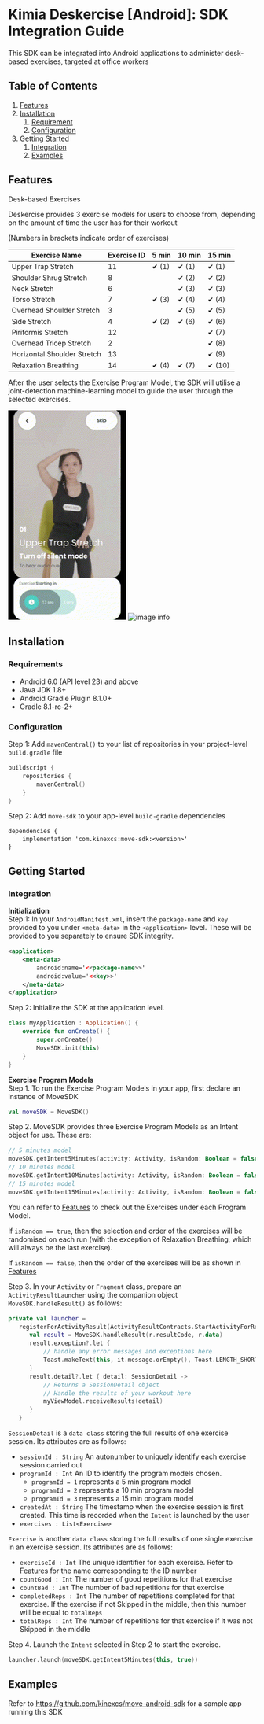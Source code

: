 # Kimia Deskercise [Android]: SDK Integration Guide
This SDK can be integrated into Android applications to administer desk-based exercises, targeted at office workers



## Table of Contents
1. [Features](#Features) 
2. [Installation](#Installation)  
    1. [Requirement](#Requirements)  
    2. [Configuration](#Configuration)  
3. [Getting Started](#getting-started)
    1. [Integration](#integration)
    2. [Examples](#examples)


## Features
Desk-based Exercises

Deskercise provides 3 exercise models for users to choose from, depending on the amount of time the user has for their workout

(Numbers in brackets indicate order of exercises)

| Exercise Name               | Exercise ID | 5 min | 10 min | 15 min |
|-----------------------------|-------------|-------|--------|--------|
| Upper Trap Stretch          | 11          | ✔ (1) | ✔ (1)  | ✔ (1)  |
| Shoulder Shrug Stretch      | 8           |       | ✔ (2)  | ✔ (2)  |
| Neck Stretch                | 6           |       | ✔ (3)  | ✔ (3)  |
| Torso Stretch               | 7           | ✔ (3) | ✔ (4)  | ✔ (4)  |
| Overhead Shoulder Stretch   | 3           |       | ✔ (5)  | ✔ (5)  |
| Side Stretch                | 4           | ✔ (2) | ✔ (6)  | ✔ (6)  |
| Piriformis Stretch          | 12          |       |        | ✔ (7)  |
| Overhead Tricep Stretch     | 2           |       |        | ✔ (8)  |
| Horizontal Shoulder Stretch | 13          |       |        | ✔ (9)  |
| Relaxation Breathing        | 14          | ✔ (4) | ✔ (7)  | ✔ (10) |

After the user selects the Exercise Program Model, the SDK will utilise a joint-detection machine-learning model to guide the user through the selected exercises.

![image info](assets/gif1.gif)
![image info](assets/gif2.gif)

## Installation

### Requirements
- Android 6.0 (API level 23) and above
- Java JDK 1.8+
- Android Gradle Plugin 8.1.0+
- Gradle 8.1-rc-2+

### Configuration
Step 1: Add `mavenCentral()` to your list of repositories in your project-level `build.gradle` file

```kotlin
buildscript {
    repositories {
        mavenCentral()
    }
}
```

Step 2: Add `move-sdk` to your app-level `build-gradle` dependencies

```
dependencies {
    implementation 'com.kinexcs:move-sdk:<version>'
}
```

## Getting Started

### Integration

**Initialization**<br>
Step 1: In your `AndroidManifest.xml`, insert the `package-name` and `key` provided to you under `<meta-data>` in the `<application>` level. These will be provided to you separately to ensure SDK integrity.

```xml
<application>
    <meta-data>
        android:name='<<package-name>>'
        android:value='<<key>>'
    </meta-data>
</application>
```

Step 2: Initialize the SDK at the application level.

```kotlin
class MyApplication : Application() {
    override fun onCreate() {
        super.onCreate()
        MoveSDK.init(this)
    }
}
```

**Exercise Program Models**<br>
Step 1. To run the Exercise Program Models in your app, first declare an instance of MoveSDK

```kotlin
val moveSDK = MoveSDK()
```

Step 2. MoveSDK provides three Exercise Program Models as an Intent object for use. These are:

```kotlin
// 5 minutes model
moveSDK.getIntent5Minutes(activity: Activity, isRandom: Boolean = false)
// 10 minutes model
moveSDK.getIntent10Minutes(activity: Activity, isRandom: Boolean = false)
// 15 minutes model
moveSDK.getIntent15Minutes(activity: Activity, isRandom: Boolean = false)
```

You can refer to [Features](#features) to check out the Exercises under each Program Model.

If `isRandom == true`, then the selection and order of the exercises will be randomised on each run (with the exception of Relaxation Breathing, which will always be the last exercise).

If `isRandom == false`, then the order of the exercises will be as shown in [Features](#features)

Step 3. In your `Activity` or `Fragment` class, prepare an `ActivityResultLauncher` using the companion object `MoveSDK.handleResult()` as follows:

```kotlin
private val launcher =
   registerForActivityResult(ActivityResultContracts.StartActivityForResult()) { r ->
      val result = MoveSDK.handleResult(r.resultCode, r.data)
      result.exception?.let {
          // handle any error messages and exceptions here
          Toast.makeText(this, it.message.orEmpty(), Toast.LENGTH_SHORT).show()
      }
      result.detail?.let { detail: SessionDetail ->
          // Returns a SessionDetail object
          // Handle the results of your workout here
          myViewModel.receiveResults(detail)
      }
   }
```

`SessionDetail` is a `data class` storing the full results of one exercise session. Its attributes are as follows:
- `sessionId : String` An autonumber to uniquely identify each exercise session carried out
- `programId : Int` An ID to identify the program models chosen. 
  - `programId = 1` represents a 5 min program model
  - `programId = 2` represents a 10 min program model
  - `programId = 3` represents a 15 min program model
- `createdAt : String` The timestamp when the exercise session is first created. This time is recorded when the `Intent` is launched by the user
- `exercises : List<Exercise>`

`Exercise` is another `data class` storing the full results of one single exercise in an exercise session. Its attributes are as follows:
- `exerciseId : Int` The unique identifier for each exercise. Refer to [Features](#features) for the name corresponding to the ID number
- `countGood : Int` The number of good repetitions for that exercise
- `countBad : Int` The number of bad repetitions for that exercise
- `completedReps : Int` The number of repetitions completed for that exercise. If the exercise if not Skipped in the middle, then this number will be equal to `totalReps`
- `totalReps : Int` The number of repetitions for that exercise if it was not Skipped in the middle

Step 4. Launch the `Intent` selected in Step 2 to start the exercise.

```kotlin
launcher.launch(moveSDK.getIntent5Minutes(this, true))
```

## Examples
Refer to https://github.com/kinexcs/move-android-sdk for a sample app running this SDK